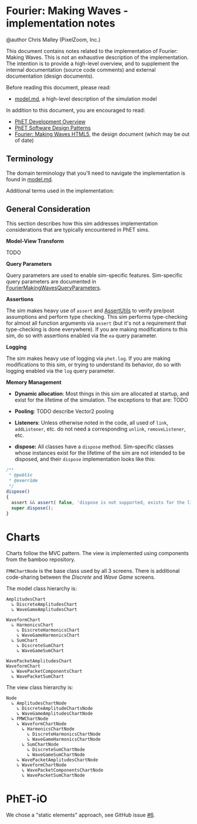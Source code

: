 # Fourier: Making Waves - implementation notes

@author Chris Malley (PixelZoom, Inc.)

This document contains notes related to the implementation of Fourier: Making Waves. 
This is not an exhaustive description of the implementation.  The intention is 
to provide a high-level overview, and to supplement the internal documentation 
(source code comments) and external documentation (design documents). 

Before reading this document, please read:
* [model.md](https://github.com/phetsims/fourier-making-waves/blob/master/doc/model.md), a high-level description of the simulation model

In addition to this document, you are encouraged to read: 
* [PhET Development Overview](https://github.com/phetsims/phet-info/blob/master/doc/phet-development-overview.md)  
* [PhET Software Design Patterns](https://github.com/phetsims/phet-info/blob/master/doc/phet-software-design-patterns.md)
* [Fourier: Making Waves HTML5](https://docs.google.com/document/d/1tOpstoF6xiMcBJEvG1rJ4mVRzsO6UWzek_ntau4rbWc), the design document (which may be out of date)

## Terminology

The domain terminology that you'll need to navigate the implementation is found in [model.md](https://github.com/phetsims/fourier-making-waves/blob/master/doc/model.md). 

Additional terms used in the implementation:

## General Consideration

This section describes how this sim addresses implementation considerations that are typically encountered in PhET sims.

**Model-View Transform**

TODO

**Query Parameters**

Query parameters are used to enable sim-specific features. Sim-specific query parameters are documented in
[FourierMakingWavesQueryParameters](https://github.com/phetsims/natural-selection/blob/master/js/common/FourierMakingWavesQueryParameters.js). 

**Assertions**

The sim makes heavy use of `assert` and [AssertUtils](https://github.com/phetsims/phetcommon/blob/master/js/AssertUtils.js) 
to verify pre/post assumptions and perform type checking. This sim performs type-checking for almost all function 
arguments via `assert` (but it's not a requirement that type-checking is done everywhere). If you are making 
modifications to this sim, do so with assertions enabled via the `ea` query parameter.

**Logging**

The sim makes heavy use of logging via `phet.log`. If you are making modifications to this sim, or trying to understand 
its behavior, do so with logging enabled via the `log` query parameter.

**Memory Management** 

* **Dynamic allocation**: Most things in this sim are allocated at startup, and exist for the lifetime of the
  simulation. The exceptions to that are: TODO

* **Pooling**: TODO describe Vector2 pooling

* **Listeners**: Unless otherwise noted in the code, all used of `link`, `addListener`, etc. do not need a corresponding
  `unlink`, `removeListener`, etc.

* **dispose:** All classes have a `dispose` method. Sim-specific classes whose instances exist for the lifetime of the
  sim are not intended to be disposed, and their `dispose` implementation looks like this:

```js
/**
 * @public
 * @override
 */
dispose()
{
  assert && assert( false, 'dispose is not supported, exists for the lifetime of the sim' );
  super.dispose();
}
```

# Charts

Charts follow the MVC pattern. The view is implemented using components from the bamboo repository.

`FMWChartNode` is the base class used by all 3 screens. There is additional code-sharing between the _Discrete_ and
_Wave Game_ screens.

The model class hierarchy is:

```
AmplitudesChart
  ↳ DiscreteAmplitudesChart
  ↳ WaveGameAmplitudesChart

WaveformChart
  ↳ HarmonicsChart
    ↳ DiscreteHarmonicsChart
    ↳ WaveGameHarmonicsChart
  ↳ SumChart
    ↳ DiscreteSumChart
    ↳ WaveGameSumChart

WavePacketAmplitudesChart
WaveformChart
  ↳ WavePacketComponentsChart
  ↳ WavePacketSumChart
```

The view class hierarchy is:

```
Node
  ↳ AmplitudesChartNode
    ↳ DiscreteAmplitudeChartsNode
    ↳ WaveGameAmplitudesChartNode
  ↳ FMWChartNode
    ↳ WaveformChartNode
      ↳ HarmonicsChartNode
        ↳ DiscreteHarmonicsChartNode
        ↳ WaveGameHarmonicsChartNode
      ↳ SumChartNode
        ↳ DiscreteSumChartNode
        ↳ WaveGameSumChartNode
    ↳ WavePacketAmplitudesChartNode
    ↳ WaveformChartNode
      ↳ WavePacketComponentsChartNode
      ↳ WavePacketSumChartNode
```

# PhET-iO

We chose a "static elements" approach, see GitHub issue [#6](https://github.com/phetsims/fourier-making-waves/issues/6).